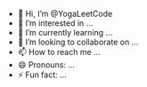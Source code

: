 - 👋 Hi, I’m @YogaLeetCode
- 👀 I’m interested in ...
- 🌱 I’m currently learning ...
- 💞️ I’m looking to collaborate on ...
- 📫 How to reach me ...
- 😄 Pronouns: ...
- ⚡ Fun fact: ...

<!---
YogaLeetCode/YogaLeetCode is a ✨ special ✨ repository because its `README.md` (this file) appears on your GitHub profile.
You can click the Preview link to take a look at your changes.
--->
